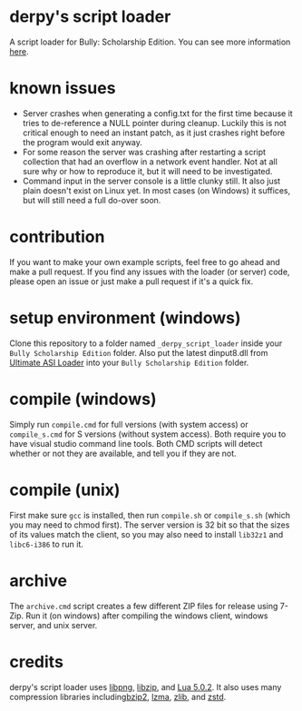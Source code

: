 # derpy's script loader
A script loader for Bully: Scholarship Edition.
You can see more information [here](http://bullyscripting.net/dsl/about.html).

# known issues
- Server crashes when generating a config.txt for the first time because it tries to de-reference a NULL pointer during cleanup.
Luckily this is not critical enough to need an instant patch, as it just crashes right before the program would exit anyway.
- For some reason the server was crashing after restarting a script collection that had an overflow in a network event handler.
Not at all sure why or how to reproduce it, but it will need to be investigated.
- Command input in the server console is a little clunky still. It also just plain doesn't exist on Linux yet.
In most cases (on Windows) it suffices, but will still need a full do-over soon.

# contribution
If you want to make your own example scripts, feel free to go ahead and make a pull request.
If you find any issues with the loader (or server) code, please open an issue or just make a pull request if it's a quick fix.

# setup environment (windows)
Clone this repository to a folder named `_derpy_script_loader` inside your `Bully Scholarship Edition` folder.
Also put the latest dinput8.dll from [Ultimate ASI Loader](https://github.com/ThirteenAG/Ultimate-ASI-Loader) into your `Bully Scholarship Edition` folder.

# compile (windows)
Simply run `compile.cmd` for full versions (with system access) or `compile_s.cmd` for S versions (without system access).
Both require you to have visual studio command line tools. Both CMD scripts will detect whether or not they are available, and tell you if they are not.

# compile (unix)
First make sure `gcc` is installed, then run `compile.sh` or `compile_s.sh` (which you may need to chmod first).
The server version is 32 bit so that the sizes of its values match the client, so you may also need to install `lib32z1` and `libc6-i386` to run it.

# archive
The `archive.cmd` script creates a few different ZIP files for release using 7-Zip.
Run it (on windows) after compiling the windows client, windows server, and unix server.

# credits
derpy's script loader uses [libpng](http://www.libpng.org/pub/png/libpng.html), [libzip](https://libzip.org/), and [Lua 5.0.2](https://www.lua.org).
It also uses many compression libraries including[bzip2](https://sourceware.org/bzip2/), [lzma](https://7-zip.org/sdk.html),
[zlib](https://www.zlib.net/), and [zstd](https://facebook.github.io/zstd/).